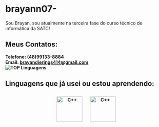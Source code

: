 # brayann07-
Sou Brayan, sou atualmente na terceira fase do curso técnico de informática da SATC!
<br>
## Meus Contatos:
<b>Telefone: <b>(48)99133-8884<br>
<b>Email: brayandierings414@gmail.com<br>
![TOP Linguagens](https://github-readme-stats.vercel.app/api/top-langs/?username=brayann07&layout=compact&theme=dracula)
## Linguagens que já usei ou estou aprendendo:
<p align="center">
  <img src="https://cdn-icons-png.flaticon.com/256/6132/6132222.png" alt="C++" width="80" height="80" style="margin:10px;">
   <img src="[https://cdn-icons-png.flaticon.com/256/6132/6132222.png](https://upload.wikimedia.org/wikipedia/commons/thumb/c/c3/Python-logo-notext.svg/1200px-Python-logo-notext.svg.png)" alt="C++" width="80" height="80" style="margin:10px;">
</p>
